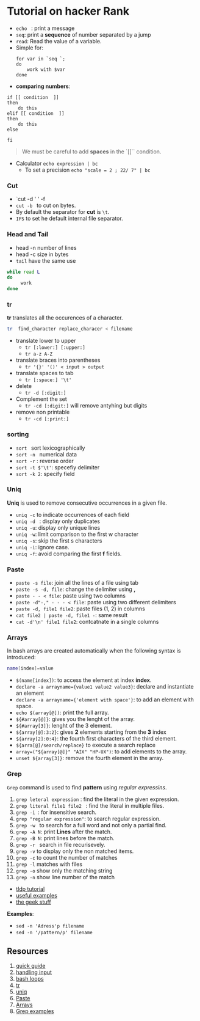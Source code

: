 # Tutorial on hacker Rank

- `echo ` : print a message
- `seq`: print a **sequence** of number separated by a jump
- `read`: Read the value of a variable.
- Simple for:
    ```shell
    for var in `seq `; 
    do 
        work with $var
    done
    ```
- **comparing numbers**: 
```
if [[ condition  ]]
then 
    do this
elif [[ condition  ]]
then 
    do this
else 

fi
```

> We must be careful to add **spaces** in the `[[`` condition.


- Calculator `echo expression | bc`
    - To set a precision `echo "scale = 2 ; 22/ 7" | bc `


### Cut

- `cut -d ' ' -f 
- `cut -b ` to cut on bytes.
- By default the separator for **cut** is `\t`.
- `IFS` to set he default internal file separator.


### Head  and Tail

- head -n number of lines
- head -c size in bytes
- `tail` have the same use


```bash
while read L
do
     work
done
```


### tr

**tr** translates all the occurences of a character.

```bash
tr  find_character replace_characer < filename
```

- translate lower to upper
    - `tr [:lower:] [:upper:]`
    - `tr a-z A-Z`
- translate braces into parentheses
    - `tr '{}' '()' < input > output`
- translate spaces to tab
    - `tr [:space:] '\t'`
- delete 
    - `tr -d [:digit:]`
- Complement the set
    - `tr -cd [:digit:]`  will remove antyhing but digits
- remove non printable 
    - `tr -cd [:print:]`

### sorting

- `sort ` sort lexicographically 
- `sort -n ` numerical data
- `sort -r` : reverse order
- `sort -t $'\t'`: specefiy delimiter
- `sort -k 2`: specify field 

### Uniq

**Uniq** is used to remove consecutive occurrences in a given file.

- `uniq -c` to indicate occurrences of each field
- `uniq -d ` : display only duplicates 
- `uniq -u`: display only unique lines
- `uniq -w`: limit comparison to the first w character
- `uniq -s`: skip the first s characters 
- `uniq -i`: ignore case.
- `uniq -f`: avoid comparing the first **f** fields.
    

### Paste

- `paste -s file`: join all the lines of a file using tab
- `paste -s -d, file`: change the delimiter using **,** 
- `paste - - < file`: paste using two columns
- `paste -d"-," - - - < file`: paste using two different delimiters
- `paste -d, file1 file2`: paste files (1, 2) in columns
- `cat file2 | paste -d, file1 -`: same result
- `cat -d'\n' file1 file2`: contcatnate in a single columns

### Arrays

In bash arrays are created automatically when the following syntax is
introduced:

```bash
name[index]=value
```


- `$(name[index])`: to access the element at index **index**.
- `declare -a arrayname={value1 value2 value3}`: declare and instantiate an
  element 
- `declare -a arrayname={'element with space'}`: to add an element with space.
- `echo $(array[@])`: print the full array.
- `${#array[@]}`: gives you the lenght of the array.
- `${#array[3]}`: lenght of the 3 element.
- `${array[@]:3:2}`: gives **2** elements starting from the **3** index
- `${array[2]:0:4}`: the fourth first characters of the third element.
- `${arra[@]/search/replace}` to execute a search replace
- `array=("${array[@]}" "AIX" "HP-UX")`: to add elements to the array.
- `unset ${array[3]}`: remove the fourth element in the array. 


### Grep

`Grep` command is used to find **pattern** using *regular expressins*.


1. `grep leteral expression` : find the literal in the given expression.
2. `grep literal file1 file2 ` : find the literal in multiple files.
3. `grep -i `: for insensitive search.
4. `grep "regular expression"`: to search regular expression.
5. `grep -w ` to search for a full word and not only a partial find.
6. `grep -A N`: print **Lines** after the match.
7. `grep -B N`: print lines before the match.
8. `grep -r ` search in file recurisevely.
9. `grep -v` to display only the non matched items.
10. `grep -c` to count the number of matches
11. `grep -l` matches with files
12. `grep -o` show only the matching string
13. `grep -n` show line number of the match


- [tldp tutorial](https://tldp.org/LDP/abs/html/x23170.html)
- [useful examples](https://www.folkstalk.com/2012/01/sed-command-in-unix-examples.html)
- [the geek stuff](https://www.thegeekstuff.com/2009/09/unix-sed-tutorial-printing-file-lines-using-address-and-patterns/)


**Examples**:

- `sed -n 'Adress'p filename`
- `sed -n '/pattern/p' filename`
## Resources

1. [quick guide](http://www.panix.com/~elflord/unix/bash-tute.html)
2. [handling input](https://tldp.org/LDP/Bash-Beginners-Guide/html/sect_08_02.html)
3. [bash loops](https://www.cyberciti.biz/faq/bash-for-loop/)
4. [tr](https://www.thegeekstuff.com/2012/12/linux-tr-command/)
5. [uniq](https://www.thegeekstuff.com/2013/05/uniq-command-examples/)
6. [Paste](https://www.theunixschool.com/2012/07/10-examples-of-paste-command-usage-in.html)
7. [Arrays](www.thegeekstuff.com/2010/06/bash-array-tutorial/)
8. [Grep examples](https://www.thegeekstuff.com/2009/03/15-practical-unix-grep-command-examples/)


